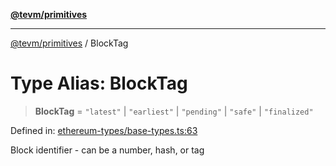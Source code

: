 [**@tevm/primitives**](../README.md)

***

[@tevm/primitives](../globals.md) / BlockTag

# Type Alias: BlockTag

> **BlockTag** = `"latest"` \| `"earliest"` \| `"pending"` \| `"safe"` \| `"finalized"`

Defined in: [ethereum-types/base-types.ts:63](https://github.com/evmts/primitives/blob/main/src/ethereum-types/base-types.ts#L63)

Block identifier - can be a number, hash, or tag
